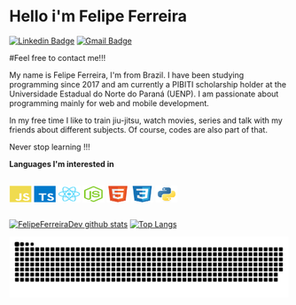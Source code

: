 # Hello i'm Felipe Ferreira

[![Linkedin Badge](https://img.shields.io/badge/LinkedIn-0077B5?style=for-the-badge&logo=linkedin&logoColor=white&link=https://www.linkedin.com/in/felipe-ferreira-62147a178/)](https://www.linkedin.com/in/felipe-ferreira-62147a178/)
[![Gmail Badge](https://img.shields.io/badge/Gmail-D14836?style=for-the-badge&logo=gmail&logoColor=white&link=mailto:felipeferreira.sp.dev@gmail.com)](mailto:felipeferreira.sp.dev@gmail.com/)

#Feel free to contact me!!!

My name is Felipe Ferreira, I'm from Brazil. I have been studying programming since 2017 and am currently a PIBITI scholarship holder at the Universidade Estadual do Norte do Paraná (UENP). I am passionate about programming mainly for web and mobile development.

In my free time I like to train jiu-jitsu, watch movies, series and talk with my friends about different subjects. Of course, codes are also part of that.

Never stop learning !!!

<b>Languages I'm interested in</b>

<div style="display: inline_block"><br>
  <img align="center" alt="Felipe-Js" height="30" width="40" src="https://raw.githubusercontent.com/devicons/devicon/master/icons/javascript/javascript-plain.svg">
  <img align="center" alt="Felipe-Ts" height="30" width="40" src="https://raw.githubusercontent.com/devicons/devicon/master/icons/typescript/typescript-plain.svg">
  <img align="center" alt="Felipe-React" height="30" width="40" src="https://raw.githubusercontent.com/devicons/devicon/master/icons/react/react-original.svg">
  <img align="center" alt="Felipe-NodeJs" height="30" width="40" src="https://raw.githubusercontent.com/devicons/devicon/master/icons/nodejs/nodejs-original.svg">
  <img align="center" alt="Felipe-HTML" height="30" width="40" src="https://raw.githubusercontent.com/devicons/devicon/master/icons/html5/html5-original.svg">
  <img align="center" alt="Felipe-CSS" height="30" width="40" src="https://raw.githubusercontent.com/devicons/devicon/master/icons/css3/css3-original.svg">
  <img align="center" alt="Felipe-Python" height="30" width="40" src="https://raw.githubusercontent.com/devicons/devicon/master/icons/python/python-original.svg">
 </div><br>


[![FelipeFerreiraDev github stats](https://github-readme-stats.vercel.app/api?username=FelipeFerreiraDev&count_private=true&show_icons=true&theme=tokyonight)](https://github.com/FelipeFerreiraDev)
[![Top Langs](https://github-readme-stats.vercel.app/api/top-langs/?username=FelipeFerreiraDev&layout=compact&theme=tokyonight)](https://github.com/FelipeFerreiraDev)

![Snake animation](https://github.com/FelipeFerreiraDev/FelipeFerreiraDev/blob/output/github-contribution-grid-snake.svg)
